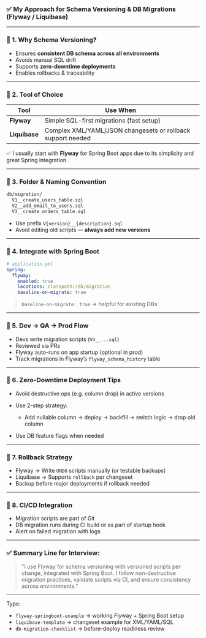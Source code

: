 ### ✅ My Approach for Schema Versioning & DB Migrations (Flyway / Liquibase)

---

### 🔹 1. **Why Schema Versioning?**

* Ensures **consistent DB schema across all environments**
* Avoids manual SQL drift
* Supports **zero-downtime deployments**
* Enables rollbacks & traceability

---

### 🔹 2. **Tool of Choice**

| Tool          | Use When                                                    |
| ------------- | ----------------------------------------------------------- |
| **Flyway**    | Simple SQL-first migrations (fast setup)                    |
| **Liquibase** | Complex XML/YAML/JSON changesets or rollback support needed |

✅ I usually start with **Flyway** for Spring Boot apps due to its simplicity and great Spring integration.

---

### 🔹 3. **Folder & Naming Convention**

```bash
db/migration/
  V1__create_users_table.sql
  V2__add_email_to_users.sql
  V3__create_orders_table.sql
```

* Use prefix `V{version}__{description}.sql`
* Avoid editing old scripts — **always add new versions**

---

### 🔹 4. **Integrate with Spring Boot**

```yaml
# application.yml
spring:
  flyway:
    enabled: true
    locations: classpath:/db/migration
    baseline-on-migrate: true
```

> `baseline-on-migrate: true` → helpful for existing DBs

---

### 🔹 5. **Dev → QA → Prod Flow**

* Devs write migration scripts (`V4__...sql`)
* Reviewed via PRs
* Flyway auto-runs on app startup (optional in prod)
* Track migrations in Flyway’s `flyway_schema_history` table

---

### 🔹 6. **Zero-Downtime Deployment Tips**

* Avoid destructive ops (e.g. column drop) in active versions
* Use 2-step strategy:

  * Add nullable column → deploy → backfill → switch logic → drop old column
* Use DB feature flags when needed

---

### 🔹 7. **Rollback Strategy**

* Flyway → Write `UNDO` scripts manually (or testable backups)
* Liquibase → Supports `rollback` per changeset
* Backup before major deployments if rollback needed

---

### 🔹 8. **CI/CD Integration**

* Migration scripts are part of Git
* DB migration runs during CI build or as part of startup hook
* Alert on failed migration with logs

---

### ✅ Summary Line for Interview:

> "I use Flyway for schema versioning with versioned scripts per change, integrated with Spring Boot. I follow non-destructive migration practices, validate scripts via CI, and ensure consistency across environments."

---

Type:

* `flyway-springboot-example` → working Flyway + Spring Boot setup
* `liquibase-template` → changeset example for XML/YAML/SQL
* `db-migration-checklist` → before-deploy readiness review
